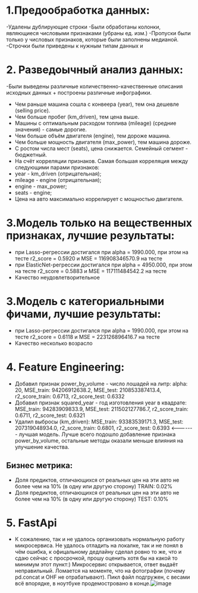 # 1.Предообработка данных:
-Удалены дублирующие строки
-Были обработаны колонки, являющиеся числовыми признаками (убраны ед. изм.)
-Пропуски были только у числовых признаков, которые были заполнены медианой.
-Строчки были приведены к нужным типам данных и 
# 2. Разведоычный анализ данных:
-Были выведены различные количественно-качественные описания исходных данных + построены различные инфографики.
- Чем раньше машина сошла с конвеера (year), тем она дешевле (selling price).
- Чем больше пробег (km_driven), тем цена выше.
- Машины с оптимальным расходом топлива (mileage) (средние значения) - самые дорогие.
- Чем больше объём двигателя (engine), тем дороже машина.
- Чем больше мощность двигателя (max_power), тем машина дороже.
- С ростом числа мест (seats), цена снижается. Семейный сегмент - бюджетный.
- На счёт корреляции признаков. Самая большая корреляция между следующими парами признаков:
- year - km_driven (отрицательная);<br>
- mileage - engine (отрицательная);<br>
- engine - max_power;<br>
- seats - engine;<br>
- Цена на авто максимально коррелирует с мощностью двигателя.
# 3.Модель только на вещественных признаках, лучшие результаты:
- при Lasso-регрессии достигался при alpha = 1990.000, при этом на тесте r2_score = 0.5920 и MSE = 116908346570.9 на тесте
- при ElasticNet-регрессии достигался при alpha = 4950.000, при этом на тесте r2_score = 0.5883 и MSE = 117111484542.2 на тесте
- Качество неудовлетворительное
# 3.Модель с категориальными фичами, лучшие результаты:
- при Lasso-регрессии достигался при alpha = 1990.000, при этом на тесте r2_score = 0.6118 и MSE = 223126896416.7 на тесте
- Качество несколько возрасло
# 4. Feature Engineering:
- Добавил признак power_by_volume - число лошадей на литр: alpha:  20, MSE_train: 94206912638.2, MSE_test: 210853387413.4, r2_score_train: 0.6713, r2_score_test: 0.6332
- Добавил признак squared_year - год изготовления year в квадрате: MSE_train: 94283909833.9, MSE_test: 211502127786.7, r2_score_train: 0.6711, r2_score_test: 0.6321
- Удалил выбросы (km_driven): MSE_train: 93383539171.3, MSE_test: 207319048934.0, r2_score_train: 0.6801, r2_score_test: 0.6393  <------- лучшая модель. Лучше всего подошло добавление признака power_by_volume, остальные методы оказали меньше влияния на улучшение качества.
## Бизнес метрика:
-  Доля предиктов, отличающихся от реальных цен на эти авто не более чем на 10% (в одну или другую сторону) TRAIN: 0.02%
- Доля предиктов, отличающихся от реальных цен на эти авто не более чем на 10% (в одну или другую сторону) TEST: 0.10%
# 5. FastApi
- К сожалению, так и не удалось организовать нормальную работу микросервиса. Не удалось отладить на локалке, так и не понял в чём ошибка, к офицальному дедлайну сделал ровно то же, что и сдаю сейчас с просрочкой, прошу оценить хотя бы на какой то минимум этот пункт:) Микросервис открывается, ответ выдаёт неправильный. Ломается на моменте, что на фотографии (почему pd.concat и OHF не отрабатывают). Пикл файл подгружен, с весами всё впорядке, в ноутбуке продемостровано в конце.![image](https://user-images.githubusercontent.com/107430642/206928127-a81551a2-4210-4b19-bd9a-77fa4573858b.png)

